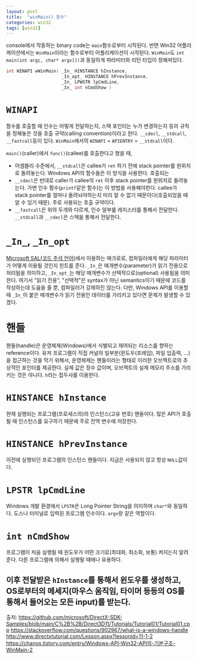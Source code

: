 ```yaml
---
layout: post
title:  "winMain() 함수"
categories: win32
tags: [win32]
---
```

console에서 작동하는 binary code는 `main`함수로부터 시작된다. 반면 Win32 어플리케이션에서는 `WinMain`이라는 함수로부터 어플리케이션이 시작된다.
`WinMain`도 `int main(int argc, char* argv[])`과 동일하게 파라미터와 리턴 타입이 정해져있다. 

```cpp
int WINAPI wWinMain( _In_ HINSTANCE hInstance,
                     _In_opt_ HINSTANCE hPrevInstance,
                     _In_ LPWSTR lpCmdLine,
                     _In_ int nCmdShow )

```
# `WINAPI`
함수를 호출할 때 인수는 어떻게 전달하는지, 스택 포인터는 누가 변경하는지 등의 규칙을 정해놓은 것을 호출 규약(calling convention)이라고 한다.
`__cdecl`, `__stdcall`, `__fastcall`등이 있다. `WinMain`에서의 `WINAPI` = `APIENTRY` = `__stdcall`이다.

`main()`(caller)에서 `func()`(callee)를 호출한다고 했을 때,
- 어셈블리 수준에서, `__stdcall`은 callee가 `ret` 하기 전에 stack pointer를 원위치로 돌려놓는다. Windows API의 함수들은 이 방식을 사용한다. 호출되는
- `__cdecl`은 반대로 caller가 callee의 `ret` 이후 stack pointer를 원위치로 돌려놓는다. 가변 인수 함수(`printf`같은 함수)는 이 방법을 사용해야한다. callee가 stack pointer를 얼마나 돌려놔야하는지 미리 알 수 없기 때문이다(호출되었을 때 알 수 있기 때문). 주로 사용되는 호출 규약이다.
- `__fastcall`은 위의 두개와 다르게, 인수 일부를 레지스터를 통해서 전달한다. `__stdcall`과 `__cdecl`은 스택을 통해서 전달한다.

# `_In_`, `_In_opt`
[Microsoft SAL(코드 주석 언어)](https://learn.microsoft.com/ko-kr/cpp/code-quality/understanding-sal?view=msvc-170)에서 이용하는 매크로로, 컴파일러에게 해당 파라미터가 어떻게 이용될 것인지 힌트를 준다. `_In_`은 매개변수(parameter)가 읽기 전용으로 처리됨을 의미하고, `_In_opt_`는 해당 매개변수가 선택적으로(optional) 사용됨을 의미한다. 여기서 "읽기 전용", "선택적"은 syntax가 아닌 semantics이기 때문에 코드를 작성하는데 도움을 줄 뿐, 컴파일러가 강제하진 않는다. 다만, Windows API를 이용할 때 `_In_`이 붙은 매개변수가 읽기 전용인 데이터를 가리키고 있다면 문제가 발생할 수 있겠다.

# 핸들
핸들(handle)은 운영체제(Windows)에서 식별되고 제어되는 리소스를 향하는 reference이다. 유저 프로그램이 직접 커널의 일부분(윈도우(프레임), 파일 입출력, ...)을 접근하는 것을 막기 위해서, 운영체제는 핸들이라는 형태로 이러한 오브젝트로의 추상적인 포인터를 제공한다. 실제 값은 정수 값이며, 오브젝트의 실제 메모리 주소를 가리키는 것은 아니다. `h`라는 접두사를 이용한다.

# `HINSTANCE hInstance`
현재 실행되는 프로그램(프로세스의)의 인스턴스(고유 번호) 핸들이다. 많은 API가 호출될 때 인스턴스를 요구하기 때문에 주로 전역 변수에 저장한다.

# `HINSTANCE hPrevInstance`
이전에 실행되던 프로그램의 인스턴스 핸들이다. 지금은 사용되지 않고 항상 `NULL`값이다.

# `LPSTR lpCmdLine`
Windows 개발 환경에서 `LPSTR`은 Long Pointer String을 의미하며 `char*`와 동일하다. 도스나 터미널로 입력된 프로그램 인수이다. `argv`랑 같은 역할이다. 

# `int nCmdShow`
프로그램이 처음 실행될 때 윈도우가 어떤 크기로(최대화, 최소화, 보통) 켜지는지 알려준다. 다른 프로그램에 의해서 실행될 때에나 유용하다. 

이후 전달받은 `hInstance`를 통해서 윈도우를 생성하고, OS로부터의 메세지(마우스 움직임, 타이머 등등의 OS를 통해서 들어오는 모든 input)를 받는다.
---
출처:
https://github.com/microsoft/DirectX-SDK-Samples/blob/main/C%2B%2B/Direct3D11/Tutorials/Tutorial01/Tutorial01.cpp
https://stackoverflow.com/questions/902967/what-is-a-windows-handle
http://www.directxtutorial.com/Lesson.aspx?lessonid=11-1-2
https://chanos.tistory.com/entry/Windows-API-Win32-API의-기본구조-WinMain-2